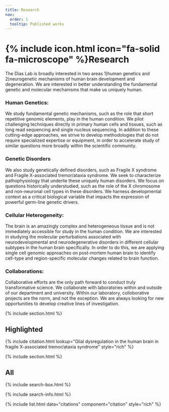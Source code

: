 ```yaml
---
title: Research
nav:
  order: 1
  tooltip: Published works
---
```


# {% include icon.html icon="fa-solid fa-microscope" %}Research

The Dias Lab is broadly interested in two areas 1)human genetics and 2)neurogenetic mechanisms of human brain development and degeneration. We are interested in better understanding the fundamental genetic and molecular mechanisms that make us uniquely human.  

### Human Genetics:
We study fundamental genetic mechanisms, such as the role that short repetitive genomic elements, play in the human condition. We pilot challenging techniques directly in primary human cells and tissues, such as long read sequencing and single nucleus sequencing. In addition to these cutting-edge approaches, we strive to develop methodologies that do not require specialized expertise or equipment, in order to accelerate study of similar questions more broadly within the scientific community.  

### Genetic Disorders 
We also study genetically defined disorders, such as Fragile X syndrome and Fragile X-associated tremor/ataxia syndrome. We seek to characterize pathophysiology that underlie these uniquely human disorders. We focus on questions historically understudied, such as the role of the X chromosome and non-neuronal cell types in these disorders. We harness developmental context as a critical biological variable that impacts the expression of powerful germ-line genetic drivers. 

### Cellular Heterogeneity:
The brain is an amazingly complex and heterogeneous tissue and is not immediately accessible for study in the human condition. We are interested in studying the molecular perturbations associated with neurodevelopmental and neurodegenerative disorders in different cellular subtypes in the human brain specifically. In order to do this, we are applying single cell genomic approaches on post-mortem human brain to identify cell-type and region-specific molecular changes related to brain function.

### Collaborations:
Collaborative efforts are the only path forward to conduct truly transformative science. We collaborate with laboratories within and outside of our department and university. Within our laboratory, colloborative projects are the norm, and not the exception. We are always looking for new opportunities to develop creative lines of investigation.


{% include section.html %}

## Highlighted

{% include citation.html lookup="Glial dysregulation in the human brain in fragile X-associated tremor/ataxia syndrome" style="rich" %}

{% include section.html %}

## All

{% include search-box.html %}

{% include search-info.html %}

{% include list.html data="citations" component="citation" style="rich" %}
